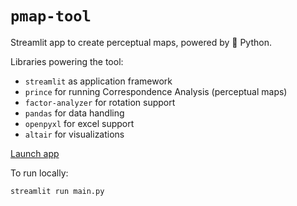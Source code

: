 # `pmap-tool`

Streamlit app to create perceptual maps, powered by :snake: Python.

Libraries powering the tool:

- `streamlit` as application framework
- `prince` for running Correspondence Analysis (perceptual maps)
- `factor-analyzer` for rotation support
- `pandas` for data handling
- `openpyxl` for excel support
- `altair` for visualizations

[Launch app](https://pmap-tool.streamlit.app/)

To run locally:

```prompt
streamlit run main.py
```
